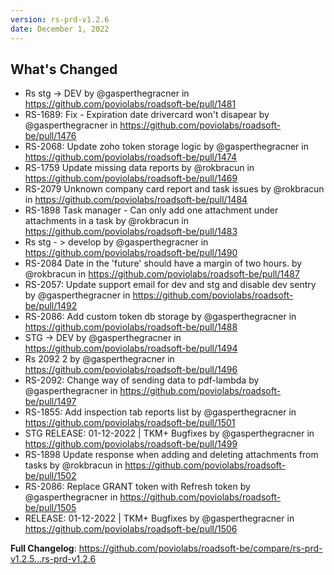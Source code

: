 ```yaml
---
version: rs-prd-v1.2.6
date: December 1, 2022
---
```


## What's Changed
* Rs stg -> DEV by @gasperthegracner in https://github.com/poviolabs/roadsoft-be/pull/1481
* RS-1689: Fix - Expiration date drivercard won't disapear by @gasperthegracner in https://github.com/poviolabs/roadsoft-be/pull/1476
* RS-2068: Update zoho token storage logic by @gasperthegracner in https://github.com/poviolabs/roadsoft-be/pull/1474
* RS-1759  Update missing data reports by @rokbracun in https://github.com/poviolabs/roadsoft-be/pull/1469
* RS-2079 Unknown company card report and task issues by @rokbracun in https://github.com/poviolabs/roadsoft-be/pull/1484
* RS-1898 Task manager - Can only add one attachment under attachments in a task by @rokbracun in https://github.com/poviolabs/roadsoft-be/pull/1483
* Rs stg - > develop by @gasperthegracner in https://github.com/poviolabs/roadsoft-be/pull/1490
* RS-2084 Date in the 'future' should have a margin of two hours. by @rokbracun in https://github.com/poviolabs/roadsoft-be/pull/1487
* RS-2057: Update support email for dev and stg and disable dev sentry by @gasperthegracner in https://github.com/poviolabs/roadsoft-be/pull/1492
* RS-2086: Add custom token db storage by @gasperthegracner in https://github.com/poviolabs/roadsoft-be/pull/1488
* STG -> DEV by @gasperthegracner in https://github.com/poviolabs/roadsoft-be/pull/1494
* Rs 2092 2 by @gasperthegracner in https://github.com/poviolabs/roadsoft-be/pull/1496
* RS-2092: Change way of sending data to pdf-lambda by @gasperthegracner in https://github.com/poviolabs/roadsoft-be/pull/1497
* RS-1855: Add inspection tab reports list by @gasperthegracner in https://github.com/poviolabs/roadsoft-be/pull/1501
* STG RELEASE: 01-12-2022 | TKM+ Bugfixes by @gasperthegracner in https://github.com/poviolabs/roadsoft-be/pull/1499
* RS-1898 Update response when adding and deleting attachments from tasks by @rokbracun in https://github.com/poviolabs/roadsoft-be/pull/1502
* RS-2086: Replace GRANT token with Refresh token by @gasperthegracner in https://github.com/poviolabs/roadsoft-be/pull/1505
* RELEASE: 01-12-2022 | TKM+ Bugfixes by @gasperthegracner in https://github.com/poviolabs/roadsoft-be/pull/1506


**Full Changelog**: https://github.com/poviolabs/roadsoft-be/compare/rs-prd-v1.2.5...rs-prd-v1.2.6